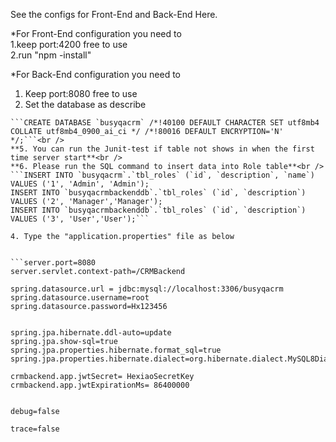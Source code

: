 See the configs for Front-End and Back-End Here.

*For Front-End configuration you need to <br />
1.keep port:4200 free to use<br />
2.run "npm -install"<br />

*For Back-End configuration you need to <br />
1. Keep port:8080 free to use<br />
2. Set the database as describe
```Create database by running the code below**<br />
```CREATE DATABASE `busyqacrm` /*!40100 DEFAULT CHARACTER SET utf8mb4 COLLATE utf8mb4_0900_ai_ci */ /*!80016 DEFAULT ENCRYPTION='N' */;```<br />
**5. You can run the Junit-test if table not shows in when the first time server start**<br />
**6. Please run the SQL command to insert data into Role table**<br />
```INSERT INTO `busyqacrm`.`tbl_roles` (`id`, `description`, `name`) VALUES ('1', 'Admin', 'Admin');
INSERT INTO `busyqacrmbackenddb`.`tbl_roles` (`id`, `description`) VALUES ('2', 'Manager','Manager');
INSERT INTO `busyqacrmbackenddb`.`tbl_roles` (`id`, `description`) VALUES ('3', 'User','User');```

4. Type the "application.properties" file as below


```server.port=8080
server.servlet.context-path=/CRMBackend

spring.datasource.url = jdbc:mysql://localhost:3306/busyqacrm
spring.datasource.username=root
spring.datasource.password=Hx123456


spring.jpa.hibernate.ddl-auto=update
spring.jpa.show-sql=true
spring.jpa.properties.hibernate.format_sql=true
spring.jpa.properties.hibernate.dialect=org.hibernate.dialect.MySQL8Dialect

crmbackend.app.jwtSecret= HexiaoSecretKey
crmbackend.app.jwtExpirationMs= 86400000


debug=false

trace=false


```





